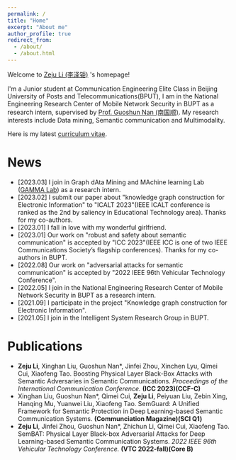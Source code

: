 ```yaml
---
permalink: /
title: "Home"
excerpt: "About me"
author_profile: true
redirect_from:
  - /about/
  - /about.html
---
```


<!-- ![visitors](https://visitor-badge.glitch.me/badge?page_id=gzn00417.github.io) -->

Welcome to [Zeju Li (李泽钜)](https:/staymylove.github.io/) 's homepage!

I'm a Junior student at Communication Engineering Elite Class in Beijing University of Posts and Telecommunications(BPUT), I am in the National Engineering Research Center of Mobile Network Security in BUPT as a research intern, supervised by [Prof. Guoshun Nan (南国顺)](https://scholar.google.com/citations?user=uSykWkMAAAAJ&hl=en). My research interests include Data mining, Semantic communication and Multimodality.


<!-- Before starting my Ph.D. career, I was a research intern at [Baidu Research](http://research.baidu.com/), supervised by [Prof. Hui Xiong](http://datamining.rutgers.edu/) and collaborate with Baidu Talent Intelligence Center, supervised by [Dr. Hengshu Zhu](https://www.zhuhengshu.com/). Moreover, I was a research intern at DKI Group, [Microsoft Research Asia](https://www.msra.cn/) supervised by [Dr. Shizhao Sun](https://www.linkedin.com/in/%E8%AF%97%E6%98%AD-%E5%AD%99-771b42141/), and a research assistant at [HIT-DBLab](http://db.hit.edu.cn/) supervised by [Prof. Hongzhi Wang](http://homepage.hit.edu.cn/wang). I also did research with [Prof. Jia Li](https://sites.google.com/view/lijia) and [Dr. Yu Rong](https://hk.linkedin.com/in/royrong). -->

Here is my latest [curriculum vitae](https://staymylove.github.io/cv/).

# News
- \[2023.03\] I join in Graph dAta Mining and MAchine learning Lab ([GAMMA Lab](https://mp.weixin.qq.com/s/c6mlST78VOPkmlstKANHcQ)) as a research intern.
- \[2023.02\] I submit our paper about "knowledge graph construction for Electronic Information" to "ICALT 2023"(IEEE ICALT conference is ranked as the 2nd by saliency in Educational Technology area). Thanks for my co-authors.
- \[2023.01\] I fall in love with my wonderful girlfriend.
- \[2023.01\] Our work on "robust and safety about semantic communication" is accepted by "ICC 2023"(IEEE ICC is one of two IEEE Communications Society’s flagship conferences). Thanks for my co-authors in BUPT.
- \[2022.08\] Our work on "adversarial attacks for semantic communication" is accepted by "2022 IEEE 96th Vehicular Technology Conference".
- \[2022.05\] I join in the National Engineering Research Center of Mobile Network Security in BUPT as a research intern.
- \[2021.09\] I participate in the project "Knowledge graph construction for Electronic Information". 
- \[2021.05\] I join in the Intelligent System Research Group in BUPT.

# Publications
- **Zeju Li**, Xinghan Liu, Guoshun Nan*, Jinfei Zhou, Xinchen Lyu, Qimei Cui, Xiaofeng Tao. Boosting Physical Layer Black-Box Attacks with Semantic Adversaries in Semantic Communications. *Proceedings of the International Communication Conference.* **(ICC 2023)(CCF-C)**
- Xinghan Liu, Guoshun Nan*, Qimei Cui, **Zeju Li**, Peiyuan Liu, Zebin Xing, Hanqing Mu, Yuanwei Liu, Xiaofeng Tao. SemGuard: A Unified Framework for Semantic Protection in Deep Learning-based Semantic Communication Systems. **(Communciation Magazine)(SCI Q1)**
- **Zeju Li**, Jinfei Zhou, Guoshun Nan*, Zhichun Li, Qimei Cui, Xiaofeng Tao. SemBAT: Physical Layer Black-box Adversarial Attacks for Deep Learning-based Semantic Communication Systems. *2022 IEEE 96th Vehicular Technology Conference.* **(VTC 2022-fall)(Core B)**

